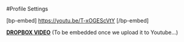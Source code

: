 #Profile Settings

[bp-embed] https://youtu.be/T-xOGEScVtY [/bp-embed]

[**DROPBOX VIDEO**](https://www.dropbox.com/s/u79eq46cjk8e1lc/buddyboss-platform-profile-settings.mp4?raw=1)
(To be embedded once we upload it to Youtube...)